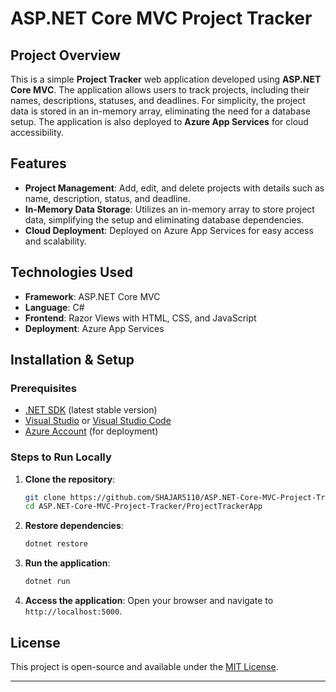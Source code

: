 # ASP.NET Core MVC Project Tracker

## Project Overview

This is a simple **Project Tracker** web application developed using **ASP.NET Core MVC**. The application allows users to track projects, including their names, descriptions, statuses, and deadlines. For simplicity, the project data is stored in an in-memory array, eliminating the need for a database setup. The application is also deployed to **Azure App Services** for cloud accessibility.

## Features

- **Project Management**: Add, edit, and delete projects with details such as name, description, status, and deadline.
- **In-Memory Data Storage**: Utilizes an in-memory array to store project data, simplifying the setup and eliminating database dependencies.
- **Cloud Deployment**: Deployed on Azure App Services for easy access and scalability.

## Technologies Used

- **Framework**: ASP.NET Core MVC
- **Language**: C#
- **Frontend**: Razor Views with HTML, CSS, and JavaScript
- **Deployment**: Azure App Services

## Installation & Setup

### Prerequisites

- [.NET SDK](https://dotnet.microsoft.com/download) (latest stable version)
- [Visual Studio](https://visualstudio.microsoft.com/) or [Visual Studio Code](https://code.visualstudio.com/)
- [Azure Account](https://azure.microsoft.com/en-us/free/) (for deployment)

### Steps to Run Locally

1. **Clone the repository**:
   ```bash
   git clone https://github.com/SHAJAR5110/ASP.NET-Core-MVC-Project-Tracker.git
   cd ASP.NET-Core-MVC-Project-Tracker/ProjectTrackerApp
   ```

2. **Restore dependencies**:
   ```bash
   dotnet restore
   ```

3. **Run the application**:
   ```bash
   dotnet run
   ```

4. **Access the application**:
   Open your browser and navigate to `http://localhost:5000`.


## License

This project is open-source and available under the [MIT License](LICENSE).

---

